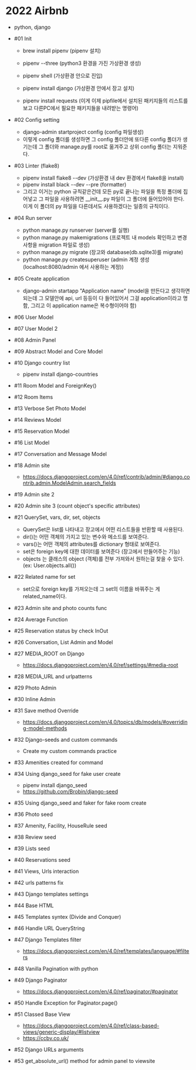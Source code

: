 # 2022 Airbnb

- python, django

- #01 Init

  - brew install pipenv (pipenv 설치)
  - pipenv --three (python3 환경을 가진 가상환경 생성)
  - pipenv shell (가상환경 안으로 진입)
  - pipenv install django (가상환경 안에서 장고 설치)

  - pipenv install requests (이게 이제 pipfile에서 설치된 패키지들의 리스트를 보고 다른PC에서 필요한 패키지들을 내려받는 명령어)

- #02 Config setting

  - django-admin startproject config (config 파일생성)
  - 이렇게 config 폴더를 생성하면 그 config 폴더안에 또다른 config 폴더가 생기는데 그 폴더와 manage.py를 root로 옮겨주고 상위 config 폴더는 지워준다.

- #03 Linter (flake8)

  - pipenv install flake8 --dev (가상환경 내 dev 환경에서 flake8을 install)
  - pipenv install black --dev --pre (formatter)
  - 그리고 이거는 python 규칙같은건데 모든 py로 끝나는 파일을 특정 폴더에 집어넣고 그 파일을 사용하려면 \_\_init\_\_.py 파일이 그 폴더에 들어있어야 한다. 이게 이 폴더의 py 파일을 다른데서도 사용하겠다는 일종의 규칙이다.

- #04 Run server

  - python manage.py runserver (server를 실행)
  - python manage.py makemigrations (프로젝트 내 models 확인하고 변경사항을 migration 파일로 생성)
  - python manage.py migrate (장고와 database(db.sqlite3)를 migrate)
  - python manage.py createsuperuser (admin 계정 생성 (localhost:8080/admin 에서 사용하는 계정))

- #05 Create application

  - django-admin startapp "Application name" (model을 만든다고 생각하면 되는데 그 모델안에 api, url 등등이 다 들어있어서 그걸 application이라고 명함, 그리고 이 application name은 복수형이어야 함)

- #06 User Model

- #07 User Model 2

- #08 Admin Panel

- #09 Abstract Model and Core Model

- #10 Django country list

  - pipenv install django-countries

- #11 Room Model and ForeignKey()

- #12 Room Items

- #13 Verbose Set Photo Model

- #14 Reviews Model

- #15 Reservation Model

- #16 List Model

- #17 Conversation and Message Model

- #18 Admin site

  - https://docs.djangoproject.com/en/4.0/ref/contrib/admin/#django.contrib.admin.ModelAdmin.search_fields

- #19 Admin site 2

- #20 Admin site 3 (count object's specific attributes)

- #21 QuerySet, vars, dir, set, objects

  - QuerySet은 list를 나타내고 장고에서 어떤 리스트들을 반환할 때 사용된다.
  - dir()는 어떤 객체의 가지고 있는 변수와 메소드를 보여준다.
  - vars()는 어떤 객체의 attributes를 dictionary 형태로 보여준다.
  - set은 foreign key에 대한 데이터를 보여준다 (장고에서 만들어주는 기능)
  - objects 는 클래스의 object (객체)를 전부 가져와서 원하는걸 찾을 수 있다. (ex: User.objects.all())

- #22 Related name for set

  - set으로 foreign key를 가져오는데 그 set의 이름을 바꿔주는 게 related_name이다.

- #23 Admin site and photo counts func

- #24 Average Function

- #25 Reservation status by check InOut

- #26 Conversation, List Admin and Model

- #27 MEDIA_ROOT on Django

  - https://docs.djangoproject.com/en/4.0/ref/settings/#media-root

- #28 MEDIA_URL and urlpatterns

- #29 Photo Admin

- #30 Inline Admin

- #31 Save method Override

  - https://docs.djangoproject.com/en/4.0/topics/db/models/#overriding-model-methods

- #32 Django-seeds and custom commands

  - Create my custom commands practice

- #33 Amenities created for command

- #34 Using django_seed for fake user create

  - pipenv install django_seed
  - https://github.com/Brobin/django-seed

- #35 Using django_seed and faker for fake room create

- #36 Photo seed

- #37 Amenity, Facility, HouseRule seed

- #38 Review seed

- #39 Lists seed

- #40 Reservations seed

- #41 Views, Urls interaction

- #42 urls patterns fix

- #43 Django templates settings

- #44 Base HTML

- #45 Templates syntex (Divide and Conquer)

- #46 Handle URL QueryString

- #47 Django Templates filter

  - https://docs.djangoproject.com/en/4.0/ref/templates/language/#filters

- #48 Vanilla Pagination with python

- #49 Django Paginator

  - https://docs.djangoproject.com/en/4.0/ref/paginator/#paginator

- #50 Handle Exception for Paginator.page()

- #51 Classed Base View

  - https://docs.djangoproject.com/en/4.0/ref/class-based-views/generic-display/#listview
  - https://ccbv.co.uk/

- #52 Django URLs arguments

- #53 get_absolute_url() method for admin panel to viewsite
